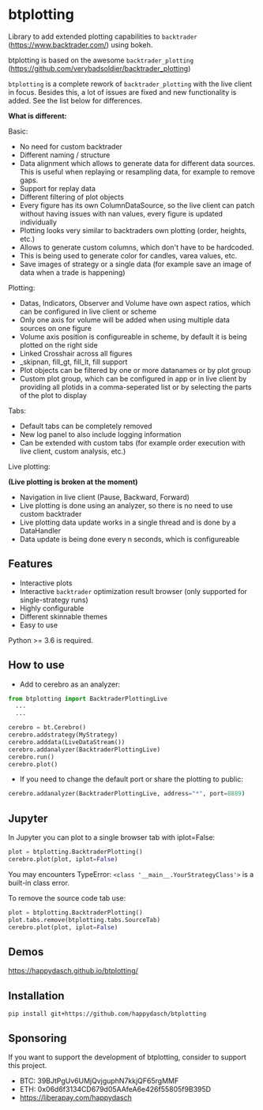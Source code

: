 # btplotting

Library to add extended plotting capabilities to `backtrader` (<https://www.backtrader.com/>) using bokeh.

btplotting is based on the awesome `backtrader_plotting` (<https://github.com/verybadsoldier/backtrader_plotting>)

`btplotting` is a complete rework of `backtrader_plotting` with the live client in focus. Besides this, a lot of
issues are fixed and new functionality is added. See the list below for differences.

**What is different:**

Basic:

* No need for custom backtrader
* Different naming / structure
* Data alignment which allows to generate data for different data sources.
  This is useful when replaying or resampling data, for example to remove gaps.
* Support for replay data
* Different filtering of plot objects
* Every figure has its own ColumnDataSource, so the live client can patch without
  having issues with nan values, every figure is updated individually
* Plotting looks very similar to backtraders own plotting (order, heights, etc.)
* Allows to generate custom columns, which don't have to be hardcoded.
* This is being used to generate color for candles, varea values, etc.
* Save images of strategy or a single data (for example save an image of data when
  a trade is happening)

Plotting:

* Datas, Indicators, Observer and Volume have own aspect ratios, which can be configured in live client
  or scheme
* Only one axis for volume will be added when using multiple data sources on one figure
* Volume axis position is configureable in scheme, by default it is being plotted on the right side
* Linked Crosshair across all figures
* _skipnan, fill_gt, fill_lt, fill support
* Plot objects can be filtered by one or more datanames or by plot group
* Custom plot group, which can be configured in app or in live client by providing all
  plotids in a comma-seperated list or by selecting the parts of the plot to display

Tabs:

* Default tabs can be completely removed
* New log panel to also include logging information
* Can be extended with custom tabs (for example order execution with live client, custom analysis, etc.)

Live plotting:

**(Live plotting is broken at the moment)**

* Navigation in live client (Pause, Backward, Forward)
* Live plotting is done using an analyzer, so there is no need to use custom backtrader
* Live plotting data update works in a single thread and is done by a DataHandler
* Data update is being done every n seconds, which is configureable

## Features

* Interactive plots
* Interactive `backtrader` optimization result browser (only supported for single-strategy runs)
* Highly configurable
* Different skinnable themes
* Easy to use

Python >= 3.6 is required.

## How to use

* Add to cerebro as an analyzer:

```python
from btplotting import BacktraderPlottingLive
  ...
  ...

cerebro = bt.Cerebro()
cerebro.addstrategy(MyStrategy)
cerebro.adddata(LiveDataStream())
cerebro.addanalyzer(BacktraderPlottingLive)
cerebro.run()
cerebro.plot()
```

* If you need to change the default port or share the plotting to public:

```python
cerebro.addanalyzer(BacktraderPlottingLive, address="*", port=8889)
```

## Jupyter

In Jupyter you can plot to a single browser tab with iplot=False:

```python
plot = btplotting.BacktraderPlotting()
cerebro.plot(plot, iplot=False)
```

You may encounters TypeError: `<class '__main__.YourStrategyClass'>` is a built-in class error.

To remove the source code tab use:

```python
plot = btplotting.BacktraderPlotting()
plot.tabs.remove(btplotting.tabs.SourceTab)
cerebro.plot(plot, iplot=False)
```

## Demos

<https://happydasch.github.io/btplotting/>

## Installation

`pip install git+https://github.com/happydasch/btplotting`

## Sponsoring

If you want to support the development of btplotting, consider to support this project.

* BTC: 39BJtPgUv6UMjQvjguphN7kkjQF65rgMMF
* ETH: 0x06d6f3134CD679d05AAfeA6e426f55805f9B395D
* <https://liberapay.com/happydasch>
